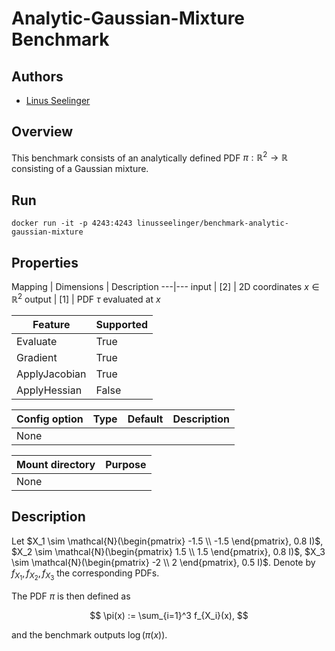 # Analytic-Gaussian-Mixture Benchmark

## Authors
- [Linus Seelinger](mailto:linus.seelinger@iwr.uni-heidelberg.de)

## Overview
This benchmark consists of an analytically defined PDF $\pi : \mathbb{R}^2 \rightarrow \mathbb{R}$ consisting of a Gaussian mixture.

## Run
```
docker run -it -p 4243:4243 linusseelinger/benchmark-analytic-gaussian-mixture
```

## Properties

Mapping | Dimensions | Description
---|---
input | [2] | 2D coordinates $x \in \mathbb{R}^2$
output | [1] | PDF $\tau$ evaluated at $x$

Feature | Supported
---|---
Evaluate | True
Gradient | True
ApplyJacobian | True
ApplyHessian | False

Config option | Type | Default | Description
---|---|---|---
None | | |

Mount directory | Purpose
---|---
None |

## Description

Let
$X_1 \sim \mathcal{N}(\begin{pmatrix} -1.5 \\ -1.5 \end{pmatrix}, 0.8 I)$,
$X_2 \sim \mathcal{N}(\begin{pmatrix} 1.5 \\ 1.5 \end{pmatrix}, 0.8 I)$,
$X_3 \sim \mathcal{N}(\begin{pmatrix} -2 \\ 2 \end{pmatrix}, 0.5 I)$.
Denote by $f_{X_1}, f_{X_2}, f_{X_3}$ the corresponding PDFs.

The PDF $\pi$ is then defined as

$$ \pi(x) := \sum_{i=1}^3 f_{X_i}(x), $$

and the benchmark outputs $\log(\pi(x))$.
